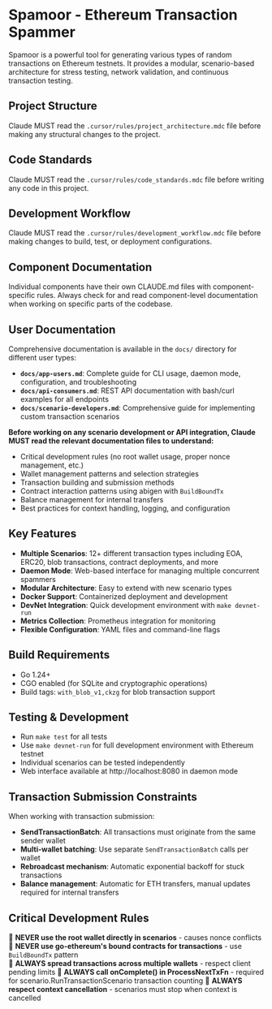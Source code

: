 # Spamoor - Ethereum Transaction Spammer

Spamoor is a powerful tool for generating various types of random transactions on Ethereum testnets. It provides a modular, scenario-based architecture for stress testing, network validation, and continuous transaction testing.

## Project Structure
Claude MUST read the `.cursor/rules/project_architecture.mdc` file before making any structural changes to the project.

## Code Standards  
Claude MUST read the `.cursor/rules/code_standards.mdc` file before writing any code in this project.

## Development Workflow
Claude MUST read the `.cursor/rules/development_workflow.mdc` file before making changes to build, test, or deployment configurations.

## Component Documentation
Individual components have their own CLAUDE.md files with component-specific rules. Always check for and read component-level documentation when working on specific parts of the codebase.

## User Documentation
Comprehensive documentation is available in the `docs/` directory for different user types:

- **`docs/app-users.md`**: Complete guide for CLI usage, daemon mode, configuration, and troubleshooting
- **`docs/api-consumers.md`**: REST API documentation with bash/curl examples for all endpoints  
- **`docs/scenario-developers.md`**: Comprehensive guide for implementing custom transaction scenarios

**Before working on any scenario development or API integration, Claude MUST read the relevant documentation files to understand:**
- Critical development rules (no root wallet usage, proper nonce management, etc.)
- Wallet management patterns and selection strategies
- Transaction building and submission methods
- Contract interaction patterns using abigen with `BuildBoundTx`
- Balance management for internal transfers
- Best practices for context handling, logging, and configuration

## Key Features
- **Multiple Scenarios**: 12+ different transaction types including EOA, ERC20, blob transactions, contract deployments, and more
- **Daemon Mode**: Web-based interface for managing multiple concurrent spammers  
- **Modular Architecture**: Easy to extend with new scenario types
- **Docker Support**: Containerized deployment and development
- **DevNet Integration**: Quick development environment with `make devnet-run`
- **Metrics Collection**: Prometheus integration for monitoring
- **Flexible Configuration**: YAML files and command-line flags

## Build Requirements
- Go 1.24+
- CGO enabled (for SQLite and cryptographic operations)
- Build tags: `with_blob_v1,ckzg` for blob transaction support

## Testing & Development
- Run `make test` for all tests
- Use `make devnet-run` for full development environment with Ethereum testnet
- Individual scenarios can be tested independently
- Web interface available at http://localhost:8080 in daemon mode

## Transaction Submission Constraints
When working with transaction submission:
- **SendTransactionBatch**: All transactions must originate from the same sender wallet
- **Multi-wallet batching**: Use separate `SendTransactionBatch` calls per wallet
- **Rebroadcast mechanism**: Automatic exponential backoff for stuck transactions
- **Balance management**: Automatic for ETH transfers, manual updates required for internal transfers

## Critical Development Rules
🚨 **NEVER use the root wallet directly in scenarios** - causes nonce conflicts
🚨 **NEVER use go-ethereum's bound contracts for transactions** - use `BuildBoundTx` pattern  
🚨 **ALWAYS spread transactions across multiple wallets** - respect client pending limits
🚨 **ALWAYS call onComplete() in ProcessNextTxFn** - required for scenario.RunTransactionScenario transaction counting
🚨 **ALWAYS respect context cancellation** - scenarios must stop when context is cancelled